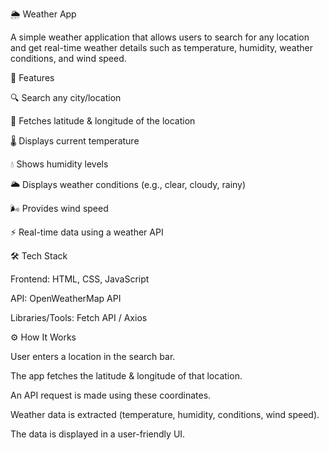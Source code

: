 🌦 Weather App

A simple weather application that allows users to search for any location and get real-time weather details such as temperature, humidity, weather conditions, and wind speed.

🚀 Features

🔍 Search any city/location

📍 Fetches latitude & longitude of the location

🌡 Displays current temperature

💧 Shows humidity levels

🌥 Displays weather conditions (e.g., clear, cloudy, rainy)

🌬 Provides wind speed

⚡ Real-time data using a weather API



🛠️ Tech Stack

Frontend: HTML, CSS, JavaScript

API: OpenWeatherMap API

Libraries/Tools: Fetch API / Axios 



⚙️ How It Works

User enters a location in the search bar.

The app fetches the latitude & longitude of that location.

An API request is made using these coordinates.

Weather data is extracted (temperature, humidity, conditions, wind speed).

The data is displayed in a user-friendly UI.